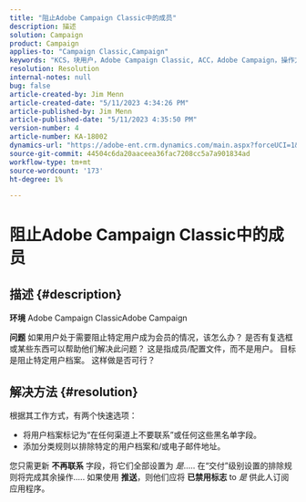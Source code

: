 ```yaml
---
title: "阻止Adobe Campaign Classic中的成员"
description: 描述
solution: Campaign
product: Campaign
applies-to: "Campaign Classic,Campaign"
keywords: "KCS，块用户，Adobe Campaign Classic, ACC，Adobe Campaign，操作方法"
resolution: Resolution
internal-notes: null
bug: false
article-created-by: Jim Menn
article-created-date: "5/11/2023 4:34:26 PM"
article-published-by: Jim Menn
article-published-date: "5/11/2023 4:35:50 PM"
version-number: 4
article-number: KA-18002
dynamics-url: "https://adobe-ent.crm.dynamics.com/main.aspx?forceUCI=1&pagetype=entityrecord&etn=knowledgearticle&id=b0555aae-19f0-ed11-8849-6045bd006295"
source-git-commit: 44504c6da20aaceea36fac7208cc5a7a901834ad
workflow-type: tm+mt
source-wordcount: '173'
ht-degree: 1%

---
```


# 阻止Adobe Campaign Classic中的成员

## 描述 {#description}


<b>环境</b>
Adobe Campaign ClassicAdobe Campaign

<b>问题</b>
如果用户处于需要阻止特定用户成为会员的情况，该怎么办？
是否有复选框或某些东西可以帮助他们解决此问题？
这是指成员/配置文件，而不是用户。 目标是阻止特定用户档案。 这样做是否可行？




## 解决方法 {#resolution}


根据其工作方式，有两个快速选项：

- 将用户档案标记为“在任何渠道上不要联系”或任何这些黑名单字段。
- 添加分类规则以排除特定的用户档案和/或电子邮件地址。




您只需更新 <b>不再联系</b> 字段，将它们全部设置为 *是*..... 在“交付”级别设置的排除规则将完成其余操作..... 如果使用 <b>推送</b>，则他们应将 <b>已禁用标志</b> to *是* 供此人订阅应用程序。
